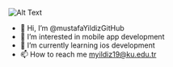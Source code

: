 
![Alt Text](https://raw.githubusercontent.com/SandeepKumarYaramchitti/SandeepKumarYaramchitti/main/images/ProfileImage.gif)

- 👋 Hi, I’m @mustafaYildizGitHub
- 👀 I’m interested in mobile app development
- 🌱 I’m currently learning ios development
- 📫 How to reach me myildiz19@ku.edu.tr

<!---
mustafaYildizGitHub/mustafaYildizGitHub is a ✨ special ✨ repository because its `README.md` (this file) appears on your GitHub profile.
You can click the Preview link to take a look at your changes.
--->
